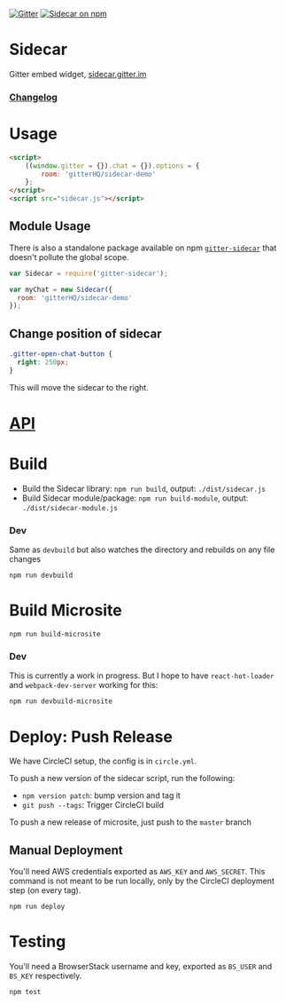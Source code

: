 [![Gitter](https://badges.gitter.im/Join%20Chat.svg)](https://gitter.im/gitterHQ/sidecar?utm_source=badge&utm_medium=badge&utm_campaign=pr-badge) [![Sidecar on npm](https://img.shields.io/npm/v/gitter-sidecar.svg)](https://www.npmjs.com/gitter-sidecar)

# Sidecar

Gitter embed widget, [sidecar.gitter.im](https://sidecar.gitter.im/)

### [Changelog](https://github.com/gitterHQ/sidecar/blob/master/CHANGELOG.md)


# Usage

```html
<script>
    ((window.gitter = {}).chat = {}).options = {
        room: 'gitterHQ/sidecar-demo'
    };
</script>
<script src="sidecar.js"></script>
```

## Module Usage

There is also a standalone package available on npm [`gitter-sidecar`](https://www.npmjs.com/gitter-sidecar) that doesn't pollute the global scope.

```js
var Sidecar = require('gitter-sidecar');

var myChat = new Sidecar({
  room: 'gitterHQ/sidecar-demo'
});
```

## Change position of sidecar
```css
.gitter-open-chat-button {
  right: 250px;
}
```
This will move the sidecar to the right.

# [API](https://github.com/gitterHQ/sidecar/blob/master/API.md)



# Build

 - Build the Sidecar library: `npm run build`, output: `./dist/sidecar.js`
 - Build Sidecar module/package: `npm run build-module`, output: `./dist/sidecar-module.js`

### Dev

Same as `devbuild` but also watches the directory and rebuilds on any file changes

`npm run devbuild`


# Build Microsite

`npm run build-microsite`

### Dev

This is currently a work in progress. But I hope to have `react-hot-loader` and `webpack-dev-server` working for this:

`npm run devbuild-microsite`


# Deploy: Push Release

We have CircleCI setup, the config is in `circle.yml`.

To push a new version of the sidecar script, run the following:

 - `npm version patch`: bump version and tag it
 - `git push --tags`: Trigger CircleCI build

To push a new release of microsite, just push to the `master` branch


## Manual Deployment

You'll need AWS credentials exported as `AWS_KEY` and `AWS_SECRET`. This command is not meant to be run locally, only by the CircleCI deployment step (on every tag).

`npm run deploy`



# Testing

You'll need a BrowserStack username and key, exported as `BS_USER` and `BS_KEY` respectively.

`npm test`

